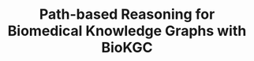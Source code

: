 ---
title: "Path-based Reasoning for Biomedical Knowledge Graphs with BioKGC"
image: /assets/images/papers/biomedical-knowledge-graph-thumbnail.jpg
conference: bioRxiv
time: 2024.06
authors:
  - Yue Hu
  - Svitlana Oleshko
  - Samuele Firmani
  - Zhaocheng Zhu
  - Hui Cheng
  - Maria Ulmer
  - Matthias Arnold
  - Maria Colomé-Tatché
  - Jian Tang
  - Sophie Xhonneux
  - Annalisa Marsico
links:
  - title: Paper
    link: https://www.biorxiv.org/content/10.1101/2024.06.17.599219v1.full.pdf
tags:
  - graph representation learning
  - knowledge graph
  - drug discovery
---